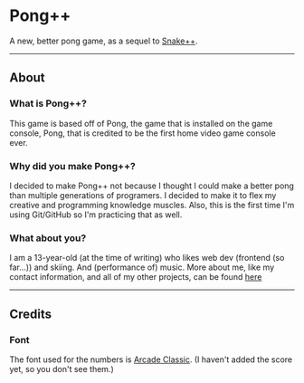 # Pong++
A new, better pong game, as a sequel to [Snake++](http://users.lk.net/~vityav/projects/canvastemp/snake++.html).

---
## About
### What is Pong++?
This game is based off of Pong, the game that is installed on the game console, Pong, that is credited to be the first home video game console ever.
### Why did you make Pong++?
I decided to make Pong++ not because I thought I could make a better pong than multiple generations of programers. I decided to make it to flex my creative and programming knowledge muscles. Also, this is the first time I'm using Git/GitHub so I'm practicing that as well.
### What about you?
I am a 13-year-old (at the time of writing) who likes web dev (frontend (so far...)) and skiing. And (performance of) music. More about me, like my contact information, and all of my other projects, can be found [here](http://users.lk.net/~vityav/)

---
## Credits
### Font
The font used for the numbers is [Arcade Classic](http://www.1001fonts.com/arcadeclassic-font.html#more). (I haven't added the score yet, so you don't see them.)
